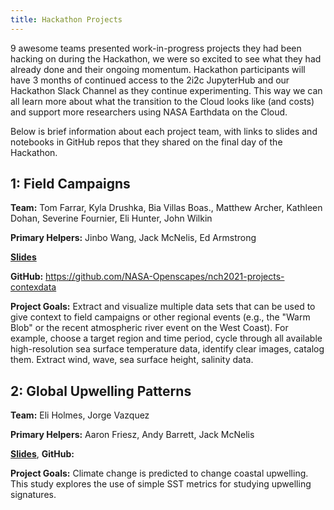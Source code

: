 ```yaml
---
title: Hackathon Projects
---
```


9 awesome teams presented work-in-progress projects they had been hacking on during the Hackathon, we were so excited to see what they had already done and their ongoing momentum. Hackathon participants will have 3 months of continued access to the 2i2c JupyterHub and our Hackathon Slack Channel as they continue experimenting. This way we can all learn more about what the transition to the Cloud looks like (and costs) and support more researchers using NASA Earthdata on the Cloud. 

Below is brief information about each project team, with links to slides and notebooks in GitHub repos that they shared on the final day of the Hackathon.

## 1: Field Campaigns

**Team:** Tom Farrar, Kyla Drushka, Bia Villas Boas., Matthew Archer, Kathleen Dohan, Severine Fournier, Eli Hunter, John Wilkin

**Primary Helpers:** Jinbo Wang, Jack McNelis, Ed Armstrong

[**Slides**](https://docs.google.com/presentation/d/1l2RxFG1tO-0piDvKUkdUQC0wHwp7lFhPSSbLCpESSW4/edit#slide=id.p)

**GitHub:** <https://github.com/NASA-Openscapes/nch2021-projects-contexdata>

**Project Goals:** 
Extract and visualize multiple data sets that can be used to give context to field campaigns or other regional events (e.g., the "Warm Blob" or the recent atmospheric river event on the West Coast).  For example, choose a target region and time period, cycle through all available high-resolution sea surface temperature data, identify clear images, catalog them.  Extract wind, wave, sea surface height, salinity data. 

## 2: Global Upwelling Patterns

**Team:** Eli Holmes, Jorge Vazquez

**Primary Helpers:** Aaron Friesz, Andy Barrett, Jack McNelis

[**Slides**](https://docs.google.com/presentation/d/1YjBrNRHCPWUKjoT5FC3FgqhzcVuJsqtmrFdRW29FkGs/edit#slide=id.p), **GitHub:**

**Project Goals:** 
Climate change is predicted to change coastal upwelling. This study explores the use of simple SST metrics for studying upwelling signatures.

